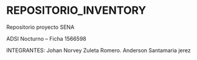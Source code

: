 # REPOSITORIO_INVENTORY
Repositorio proyecto SENA 

ADSI Nocturno – Ficha 1566598


INTEGRANTES: 
Johan Norvey Zuleta Romero.
Anderson Santamaria jerez
